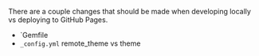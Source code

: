 There are a couple changes that should be made when developing locally vs deploying to GitHub Pages.

- `Gemfile
- `_config.yml` remote_theme vs theme
